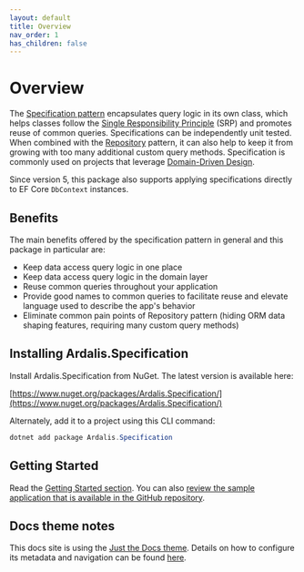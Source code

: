 ```yaml
---
layout: default
title: Overview
nav_order: 1
has_children: false
---
```

# Overview

The [Specification pattern](https://deviq.com/design-patterns/specification-pattern) encapsulates query logic in its own class, which helps classes follow the [Single Responsibility Principle](https://deviq.com/principles/single-responsibility-principle) (SRP) and promotes reuse of common queries. Specifications can be independently unit tested. When combined with the [Repository](https://deviq.com/design-patterns/repository-pattern) pattern, it can also help to keep it from growing with too many additional custom query methods. Specification is commonly used on projects that leverage [Domain-Driven Design](https://deviq.com/domain-driven-design/ddd-overview).

Since version 5, this package also supports applying specifications directly to EF Core `DbContext` instances.

## Benefits

The main benefits offered by the specification pattern in general and this package in particular are:

- Keep data access query logic in one place
- Keep data access query logic in the domain layer
- Reuse common queries throughout your application
- Provide good names to common queries to facilitate reuse and elevate language used to describe the app's behavior
- Eliminate common pain points of Repository pattern (hiding ORM data shaping features, requiring many custom query methods)

## Installing Ardalis.Specification

Install Ardalis.Specification from NuGet. The latest version is available here:

[https://www.nuget.org/packages/Ardalis.Specification/](https://www.nuget.org/packages/Ardalis.Specification/)

Alternately, add it to a project using this CLI command:

```powershell
dotnet add package Ardalis.Specification
```

## Getting Started

Read the [Getting Started section](getting-started/). You can also [review the sample application that is available in the GitHub repository](https://github.com/ardalis/Specification/tree/master/sample).

## Docs theme notes

This docs site is using the [Just the Docs theme](https://just-the-docs.github.io/just-the-docs/). Details on how to configure its metadata and navigation can be found [here](https://just-the-docs.github.io/just-the-docs/docs/navigation-structure/).
